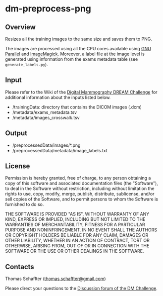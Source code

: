 # dm-preprocess-png
## Overview
Resizes all the training images to the same size and saves them to PNG.

The images are processed using all the CPU cores available using [GNU Parallel](https://www.gnu.org/software/parallel/) and [ImageMagick](http://www.imagemagick.org/script/index.php). Moreover, a label file at the image level is generated using information from the exams metadata table (see `generate_labels.py`).

## Input
Please refer to the Wiki of the [Digital Mammography DREAM Challenge](https://www.synapse.org/#!Synapse:syn4224222) for additional information about the inputs listed below. 

- /trainingData: directory that contains the DICOM images (.dcm)
- /metadata/exams\_metadata.tsv
- /metadata/images\_crosswalk.tsv

## Output
- /preprocessedData/images/*.png
- /preprocessedData/metadata/image_labels.txt

## License
Permission is hereby granted, free of charge, to any person obtaining a copy of this software and associated documentation files (the "Software"), to deal in the Software without restriction, including without limitation the rights to use, copy, modify, merge, publish, distribute, sublicense, and/or sell copies of the Software, and to permit persons to whom the Software is furnished to do so.

THE SOFTWARE IS PROVIDED "AS IS", WITHOUT WARRANTY OF ANY KIND, EXPRESS OR IMPLIED, INCLUDING BUT NOT LIMITED TO THE WARRANTIES OF MERCHANTABILITY, FITNESS FOR A PARTICULAR PURPOSE AND NONINFRINGEMENT. IN NO EVENT SHALL THE AUTHORS OR COPYRIGHT HOLDERS BE LIABLE FOR ANY CLAIM, DAMAGES OR OTHER LIABILITY, WHETHER IN AN ACTION OF CONTRACT, TORT OR OTHERWISE, ARISING FROM, OUT OF OR IN CONNECTION WITH THE SOFTWARE OR THE USE OR OTHER DEALINGS IN THE SOFTWARE.

## Contacts
Thomas Schaffter (thomas.schaffter@gmail.com)

Please direct your questions to the [Discussion forum of the DM Challenge](https://www.synapse.org/#!Synapse:syn4224222/discussion/default).

